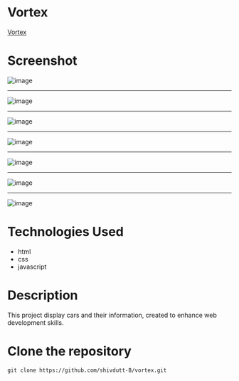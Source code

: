 # Vortex
[Vortex](https://impersona.netlify.app/)

# Screenshot
![image](https://github.com/shivdutt-B/vortex/assets/136951010/e9fbfd4c-276d-4b48-89ae-ba62aa703edb)

---

![image](https://github.com/shivdutt-B/vortex/assets/136951010/0777eb69-2ca4-406f-9c91-fb41fb11a68b)

---

![image](https://github.com/shivdutt-B/vortex/assets/136951010/92932e89-68af-441b-be0b-8c8d4cb4a0ef)

---

![image](https://github.com/shivdutt-B/vortex/assets/136951010/e2096821-fe35-4988-8bac-6ea6ca564eff)

---

![image](https://github.com/shivdutt-B/vortex/assets/136951010/18939009-6a10-4b0f-a8b5-e3d5fc3e5373)

---

![image](https://github.com/shivdutt-B/vortex/assets/136951010/c46a5b1b-b5b7-4627-89cc-ea6e1f7332e3)

---

![image](https://github.com/shivdutt-B/vortex/assets/136951010/c77d6e4a-1c81-49df-aa95-f8041a13fc91)


# Technologies Used
- html
- css
- javascript


# Description
This project display cars and their information, created to enhance web development skills.


# Clone the repository
`git clone https://github.com/shivdutt-B/vortex.git`
